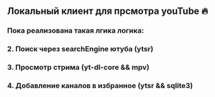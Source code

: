 ## Локальный клиент для прсмотра youTube 🔥
### Пока реализована такая лгика логика:
### 2. Поиск через searchEngine ютуба (ytsr)
### 3. Просмотр стрима (yt-dl-core && mpv)
### 4. Добавление каналов в избранное (ytsr && sqlite3)
